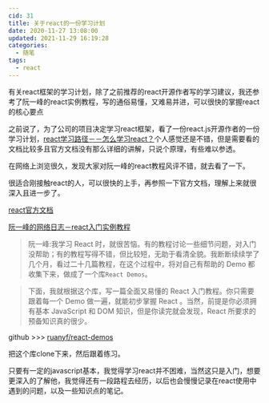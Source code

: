 ```yaml
---
cid: 31
title: 关于react的一份学习计划
date: 2020-11-27 13:08:00
updated: 2021-11-29 16:19:28
categories: 
  - 随笔
tags: 
  - react
---
```






有关react框架的学习计划，除了之前推荐的react开源作者写的学习建议，我还参考了阮一峰的react实例教程，写的通俗易懂，又难易并进，可以很快的掌握react的核心要点

<!-- more -->

之前说了，为了公司的项目决定学习react框架，看了一份react.js开源作者的一份学习计划，[react学习路径－－怎么学习react？](../20201119-react-learning-path)个人感觉还是不错，但是需要看的文档比较多且官方文档没有那么详细的讲解，只说个原理，有些难以参透。

在网络上浏览很久，发现大家对阮一峰的react教程风评不错，就去看了一下。

很适合刚接触react的人，可以很快的上手，再参照一下官方文档，理解上来就很深入且进一步了。

[react官方文档](https://react.docschina.org/docs/getting-started.html)

[阮一峰的网络日志－react入门实例教程](http://www.ruanyifeng.com/blog/2015/03/react.html)

>阮一峰:我学习 React 时，就很苦恼。有的教程讨论一些细节问题，对入门没帮助；有的教程写得不错，但比较短，无助于看清全貌。我断断续续学了几个月，看过二十几篇教程，在这个过程中，将对自己有帮助的 Demo 都收集下来，做成了一个库`React Demos`。

>下面，我就根据这个库，写一篇全面又易懂的 React 入门教程。你只需要跟着每一个 Demo 做一遍，就能初步掌握 React 。当然，前提是你必须拥有基本 JavaScript 和 DOM 知识，但是你读完就会发现，React 所要求的预备知识真的很少。

github >>> [ruanyf/react-demos](https://github.com/ruanyf/react-demos)

把这个库clone下来，然后跟着练习。

只要有一定的javascript基本，我觉得学习react并不困难，当然这只是入门，想要更深入的了解他，我觉得还有一段路程去经历，以后也会慢慢记录在react使用中遇到的问题，以及一些知识点的笔记。